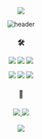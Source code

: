 <div align = "center" >
  <a href="https://hits.seeyoufarm.com"><img src="https://hits.seeyoufarm.com/api/count/incr/badge.svg?url=https%3A%2F%2Fgithub.com%2Fsu-bin99&count_bg=%23FFA795&title_bg=%23FF6767&icon=&icon_color=%23E7E7E7&title=hits+%F0%9F%92%9B&edge_flat=false"/></a>

  ![header](https://capsule-render.vercel.app/api?type=soft&color=auto&height=60&section=header&text=SubinBae&fontSize=30&animation=twinkling)
  <h3>🛠 </h3>
  <img src="https://img.shields.io/badge/React-61DAFB?style=flat-square&logo=React&logoColor=white"/></a>
  <img src="https://img.shields.io/badge/TypeScript-3175BF?style=flat-square&logo=TypeScript&logoColor=white"/></a>
  <img src="https://img.shields.io/badge/JavaScript-F7DF1E?style=flat-square&logo=JavaScript&logoColor=white"/></a>
   
   <img src="https://img.shields.io/badge/Android-3DDC84?style=flat-square&logo=Android&Studio&logoColor=white"/></a>
  <img src="https://img.shields.io/badge/Kotlin-0095D5?style=flat-square&logo=Kotlin&logoColor=white"/></a>
    <img src="https://img.shields.io/badge/Python-3766AB?style=flat-square&logo=Python&logoColor=white"/></a>
  <h3>🍒<h3/>
  <a href="https://www.instagram.com/s0_0_kong/">
    <img src="https://img.shields.io/badge/Instagram-E4405F?style=flat-square&logo=Instagram&logoColor=white&link=https://www.instagram.com/s0_0_kong/"/>
  </a>
    <a href="mailto:sbsoobin@naver.com"><img src="https://img.shields.io/badge/Gmail-d14836?style=flat-square&logo=Gmail&logoColor=white&link=sbsoobin@naver.com"/>   </a>

  ![](https://github-readme-stats.vercel.app/api?username=su-bin99&show_icons=true&theme=buefy)

</div>

